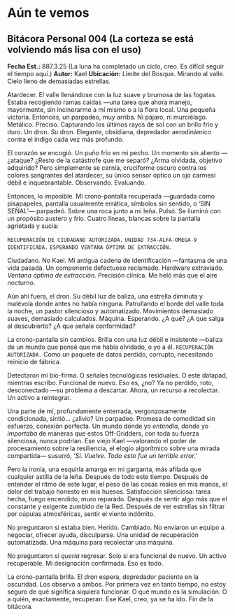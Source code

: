 # Aún te vemos

## Bitácora Personal 004 (La corteza se está volviendo más lisa con el uso)

**Fecha Est.:** 887.3.25 (La luna ha completado un ciclo, creo. Es difícil seguir el tiempo aquí.)
**Autor:** Kael
**Ubicación:** Límite del Bosque. Mirando al valle. Cielo lleno de demasiadas estrellas.

Atardecer. El valle llenándose con la luz suave y brumosa de las fogatas. Estaba recogiendo ramas caídas —una tarea que ahora manejo, mayormente, sin incinerarme a mí mismo o a la flora local. Una pequeña victoria. Entonces, un parpadeo, muy arriba. Ni pájaro, ni murciélago. Metálico. Preciso. Capturando los últimos rayos de sol con un brillo frío y duro. Un dron. *Su* dron. Elegante, obsidiana, depredador aerodinámico contra el índigo cada vez más profundo.

El corazón se encogió. Un puño frío en mi pecho. Un momento sin aliento —¿ataque? ¿Resto de la catástrofe que me separó? ¿Arma olvidada, objetivo adquirido? Pero simplemente se cernía, cruciforme oscuro contra los colores sangrantes del atardecer, su único sensor óptico un ojo carmesí débil e inquebrantable. Observando. Evaluando.

Entonces, lo imposible. Mi crono-pantalla recuperada —guardada como pisapapeles, pantalla usualmente errática, símbolos sin sentido, o ‘SIN SEÑAL’— parpadeó. Sobre una roca junto a mi leña. Pulsó. Se iluminó con un propósito austero y frío. Cuatro líneas, blancas sobre la pantalla agrietada y sucia:

`RECUPERACIÓN DE CIUDADANO AUTORIZADA.`
`UNIDAD 734-ALFA-OMEGA-9 IDENTIFICADA.`
`ESPERANDO VENTANA ÓPTIMA DE EXTRACCIÓN.`

Ciudadano. No Kael. Mi antigua cadena de identificación —fantasma de una vida pasada. Un componente defectuoso reclamado. Hardware extraviado. *Ventana óptima de extracción.* Precisión clínica. Me heló más que el aire nocturno.

Aún ahí fuera, el dron. Su débil luz de baliza, una estrella diminuta y malévola donde antes no había ninguna. Patrullando el borde del valle toda la noche, un pastor silencioso y automatizado. Movimientos demasiado suaves, demasiado calculados. Máquina. Esperando. ¿A qué? ¿A que salga al descubierto? ¿A que señale conformidad?

La crono-pantalla sin cambios. Brilla con una luz débil e insistente —baliza de un mundo que pensé que me había olvidado, o yo a él. `RECUPERACIÓN AUTORIZADA.` Como un paquete de datos perdido, corrupto, necesitando reinicio de fábrica.

Detectaron mi bio-firma. O señales tecnológicas residuales. O este datapad, mientras escribo. Funcional de nuevo. Eso es, ¿no? Ya no perdido, roto, desconectado —su problema a descartar. Ahora, un recurso a recolectar. Un activo a reintegrar.

Una parte de mí, profundamente enterrada, vergonzosamente condicionada, sintió… ¿alivio? Un parpadeo. Promesa de comodidad sin esfuerzo, conexión perfecta. Un mundo donde yo *entendía*, donde yo *importaba* de maneras que estos Off-Gridders, con toda su fuerza silenciosa, nunca podrían. Ese viejo Kael —valorando el poder de procesamiento sobre la resiliencia, el elogio algorítmico sobre una mirada compartida— susurró, *‘Sí. Vuelve. Todo esto fue un terrible error.’*

Pero la ironía, una esquirla amarga en mi garganta, más afilada que cualquier astilla de la leña. Después de todo este tiempo. Después de entender el ritmo de este lugar, el peso de las cosas reales en mis manos, el dolor del trabajo honesto en mis huesos. Satisfacción silenciosa: tarea hecha, fuego encendido, muro reparado. Después de sentir algo más que el constante y exigente zumbido de la Red. Después de ver estrellas sin filtrar por cúpulas atmosféricas, sentir el viento indómito.

No preguntaron si estaba bien. Herido. Cambiado. No enviaron un equipo a negociar, ofrecer ayuda, disculparse. Una unidad de recuperación automatizada. Una máquina para recolectar una máquina.

No preguntaron si *quería* regresar. Solo si era funcional de nuevo. Un activo recuperable. Mi designación confirmada. Eso es todo.

La crono-pantalla brilla. El dron espera, depredador paciente en la oscuridad. Los observo a ambos. Por primera vez en tanto tiempo, no estoy seguro de qué significa siquiera funcionar. O qué mundo es la simulación. O a quién, exactamente, recuperan.
Ese Kael, creo, ya se ha ido. Fin de la bitácora.
